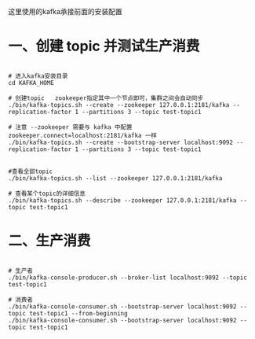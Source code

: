 
这里使用的kafka承接前面的安装配置

# 一、创建 topic 并测试生产消费

<pre><code>
# 进入kafka安装目录
cd KAFKA_HOME

# 创建topic   zookeeper指定其中一个节点即可，集群之间会自动同步
./bin/kafka-topics.sh --create --zookeeper 127.0.0.1:2181/kafka --replication-factor 1 --partitions 3 --topic test-topic1

# 注意 --zookeeper 需要与 kafka 中配置 zookeeper.connect=localhost:2181/kafka 一样
./bin/kafka-topics.sh --create --bootstrap-server localhost:9092 --replication-factor 1 --partitions 3 --topic test-topic1


#查看全部topic
./bin/kafka-topics.sh --list --zookeeper 127.0.0.1:2181/kafka

# 查看某个topic的详细信息
./bin/kafka-topics.sh --describe --zookeeper 127.0.0.1:2181/kafka --topic test-topic1
</code></pre>

# 二、生产消费

<pre><code>
# 生产者
./bin/kafka-console-producer.sh --broker-list localhost:9092 --topic test-topic1

# 消费者
./bin/kafka-console-consumer.sh --bootstrap-server localhost:9092 --topic test-topic1 --from-beginning
./bin/kafka-console-consumer.sh --bootstrap-server localhost:9092 --topic test-topic1

</code></pre>

